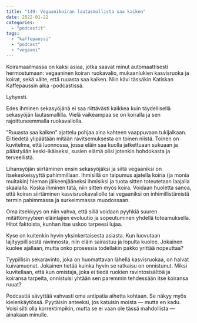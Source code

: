 ```yaml
---
title: "149: Vegaanikoiran lautasmallista saa kaiken"
date: 2022-01-22
categories: 
  - "podcastit"
tags: 
  - "kaffepaussi"
  - "podcast"
  - "vegaani"
---
```


Koiramaailmassa on kaksi asiaa, jotka saavat minut automaattisesti hermostumaan: vegaaninen koiran ruokavalio, mukaanlukien kasvisruoka ja koirat, sekä väite, että ruuasta saa kaiken. Niin kävi tässäkin Katiskan Kaffepaussin aika -podcastissä.

<!--more-->

Lyhyesti.

Edes ihminen sekasyöjänä ei saa riittävästi kaikkea kuin täydellisellä sekasyöjän lautasmallilla. Vielä vaikeampaa se on koiralla ja sen rajoittuneemmalla ruokavaliolla.

”Ruuasta saa kaiken” ajattelu pohjaa aina kahteen vaappuvaan tukijalkaan. Ei tiedetä ylipäätään mitään ravitsemuksesta on toinen niistä. Toinen on kuvitelma, että luonnossa, jossa eläin saa kuolla jatkettuaan sukuaan ja päästyään keski-ikäiseksi, susien elämä olisi jotenkin hohdokasta ja terveellistä.

Lihansyöjän siirtäminen ensin sekasyöjäksi ja siitä vegaaniksi on itsekeskeisyyttä pahimmillaan. Ihmisillä on taipumus ajatella koiria (ja monia muitakin) hieman jälkeenjääneksi ihmisiksi ja tuota sitten toteutetaan laajalla skaalalla. Koska ihminen tätä, niin sitten myös koira. Voidaan huoletta sanoa, että koiran siirtäminen kasvisruokavaliolle tai vegaaniksi on inhimillistämistä termin pahimmassa ja surkeimmassa muodossaan.

Oma itsekkyys on niin vahva, että sillä voidaan pyyhkiä suuren mitättömyyteen eläinlajien evoluutio ja sopeutuminen yhdellä toteamuksella. Hitot faktoista, kunhan itse uskoo tarpeesi lujaa.

Kyse on kuitenkin hyvin yksinkertaisesta asiasta. Kun luovutaan lajityypillisestä ravinnosta, niin eläin sairastuu ja lopulta kuolee. Jokainen kuolee ajallaan, mutta onko prosessia todellakin pakko yrittää nopeuttaa?

Tyypillisin sekaravinto, joka on huomattavan lähellä kasvisruokaa, on halvat kuivamuonat. Jokainen tietää kuinka hyvin se ratkaisu on onnistunut. Miksi kuvitellaan, että kun omistaja, joka ei tiedä ruokien ravintosisältöä ja koiransa tarpeita, onnistuisi yhtään sen paremmin tehdessään itse koiransa ruuat?

Podcastiä sävyttää vahvasti oma antipatia aihetta kohtaan. Se näkyy myös kielenkäytössä. Pyytäisin anteeksi, jos katuisin moista — mutta en kadu. Voisi silti olla korrektimpikin, mutta se ei vaan ole tässä mahdollista — ainakaan minulle.
